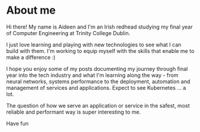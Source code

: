 # About me

Hi there! My name is Aideen and I'm an Irish redhead studying my final year of Computer Engineering at Trinity College Dublin.

I just love learning and playing with new technologies to see what I can build with them. I'm working to equip myself with the skills that enable me to make a difference :)

I hope you enjoy some of my posts documenting my journey through final year into the tech industry and what I'm learning along the way - from neural networks, systems performance to the deployment, automation and management of services and applications. Expect to see Kubernetes ... a lot.

The question of how we serve an application or service in the safest, most reliable and performant way is super interesting to me.

Have fun
